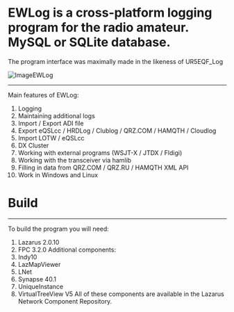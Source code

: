 # EWLog is a cross-platform logging program for the radio amateur. MySQL or SQLite database. 
The program interface was maximally made in the likeness of UR5EQF_Log

![ImageEWLog](https://www.ew8bak.ru/wp-content/uploads/2020/11/ewlog.png)

---------------
Main features of EWLog:
  1. Logging
  2. Maintaining additional logs
  3. Import / Export ADI file
  4. Export eQSLcc / HRDLog / Clublog / QRZ.COM / HAMQTH / Cloudlog
  5. Import LOTW / eQSLcc
  6. DX Cluster
  7. Working with external programs (WSJT-X / JTDX / Fldigi)
  8. Working with the transceiver via hamlib
  9. Filling in data from QRZ.COM / QRZ.RU / HAMQTH XML API
  10. Work in Windows and Linux

# Build
---------------
To build the program you will need:
  1. Lazarus 2.0.10
  2. FPC 3.2.0
Additional components:
  1. Indy10
  2. LazMapViewer
  3. LNet
  4. Synapse 40.1
  5. UniqueInstance
  6. VirtualTreeView V5
All of these components are available in the Lazarus Network Component Repository.
